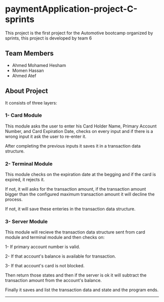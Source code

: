 # paymentApplication-project-C-sprints
This project is the first project for the Automotive bootcamp organized by sprints, this project is developed by team 6

## Team Members
- Ahmed Mohamed Hesham
- Momen Hassan
- Ahmed Atef

## About Project 
It consists of three layers:

### 1- Card Module
This module asks the user to enter his Card Holder Name, Primary Account Number, and Card Expiration Date, checks on every input and if there is a wrong input it ask the user to re-enter it.

After completing the previous inputs it saves it in a transaction data structure.
 
### 2- Terminal Module
This module checks on the expiration date at the begging and if the card is expired, it rejects it.

If not, it will asks for the transaction amount, if the transaction amount bigger than the configured maximum transaction amount it will decline the process.

If not, it will save these enteries in the transaction data structure.

### 3- Server Module
This module will recieve the transaction data structure sent from card module and terminal module and then checks on:

1- If primary account number is valid.

2- If that account's balance is available for transaction.

3- If that account's card is not blocked.

Then return those states and then if the server is ok it will subtract the transaction amount from the account's balance.

Finally it saves and list the transaction data and state and the program ends.

---


